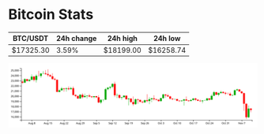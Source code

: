 # Bitcoin Stats

BTC/USDT|24h change|24h high|24h low|
|---|---|---|---|
|$17325.30|3.59%|$18199.00|$16258.74|

<img src="./chart.svg">
